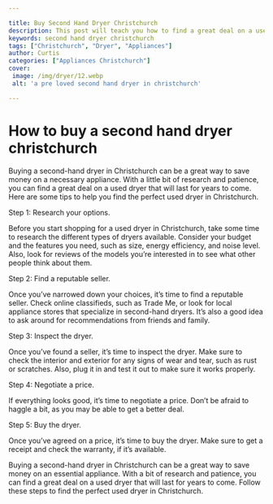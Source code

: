 ```yaml
---

title: Buy Second Hand Dryer Christchurch
description: This post will teach you how to find a great deal on a used dryer in Christchurch. Read on to learn more!
keywords: second hand dryer christchurch
tags: ["Christchurch", "Dryer", "Appliances"]
author: Curtis
categories: ["Appliances Christchurch"]
cover: 
 image: /img/dryer/12.webp
 alt: 'a pre loved second hand dryer in christchurch'

---
```


# How to buy a second hand dryer christchurch

Buying a second-hand dryer in Christchurch can be a great way to save money on a necessary appliance. With a little bit of research and patience, you can find a great deal on a used dryer that will last for years to come. Here are some tips to help you find the perfect used dryer in Christchurch. 

Step 1: Research your options.

Before you start shopping for a used dryer in Christchurch, take some time to research the different types of dryers available. Consider your budget and the features you need, such as size, energy efficiency, and noise level. Also, look for reviews of the models you’re interested in to see what other people think about them.

Step 2: Find a reputable seller.

Once you’ve narrowed down your choices, it’s time to find a reputable seller. Check online classifieds, such as Trade Me, or look for local appliance stores that specialize in second-hand dryers. It’s also a good idea to ask around for recommendations from friends and family.

Step 3: Inspect the dryer.

Once you’ve found a seller, it’s time to inspect the dryer. Make sure to check the interior and exterior for any signs of wear and tear, such as rust or scratches. Also, plug it in and test it out to make sure it works properly.

Step 4: Negotiate a price.

If everything looks good, it’s time to negotiate a price. Don’t be afraid to haggle a bit, as you may be able to get a better deal.

Step 5: Buy the dryer.

Once you’ve agreed on a price, it’s time to buy the dryer. Make sure to get a receipt and check the warranty, if it’s available.

Buying a second-hand dryer in Christchurch can be a great way to save money on an essential appliance. With a bit of research and patience, you can find a great deal on a used dryer that will last for years to come. Follow these steps to find the perfect used dryer in Christchurch.
